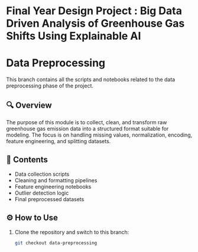 # Final Year Design Project : Big Data Driven Analysis of Greenhouse Gas Shifts Using Explainable AI

# Data Preprocessing

This branch contains all the scripts and notebooks related to the data preprocessing phase of the project.

## 🔍 Overview

The purpose of this module is to collect, clean, and transform raw greenhouse gas emission data into a structured format suitable for modeling. The focus is on handling missing values, normalization, encoding, feature engineering, and splitting datasets.

## 📁 Contents

- Data collection scripts
- Cleaning and formatting pipelines
- Feature engineering notebooks
- Outlier detection logic
- Final preprocessed datasets

## ⚙️ How to Use

1. Clone the repository and switch to this branch:
   ```bash
   git checkout data-preprocessing
   ```

